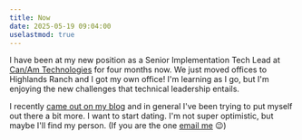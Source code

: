 ```yaml
---
title: Now
date: 2025-05-19 09:04:00
uselastmod: true
---
```


I have been at my new position as a Senior Implementation Tech Lead at
[Can/Am Technologies](https://canamtechnologies.com/) for four months now. We
just moved offices to Highlands Ranch and I got my own office! I'm learning as I
go, but I'm enjoying the new challenges that technical leadership entails.

I recently
[came out on my blog]({{<ref"./posts/life-updates/on-being-gay.md">}}) and in
general I've been trying to put myself out there a bit more. I want to start
dating. I'm not super optimistic, but maybe I'll find my person. (If you are the
one
<a class="replace-email-link" href="mailto:junk@sumnerevans.com" target="_blank">email
me</a> 😉)
